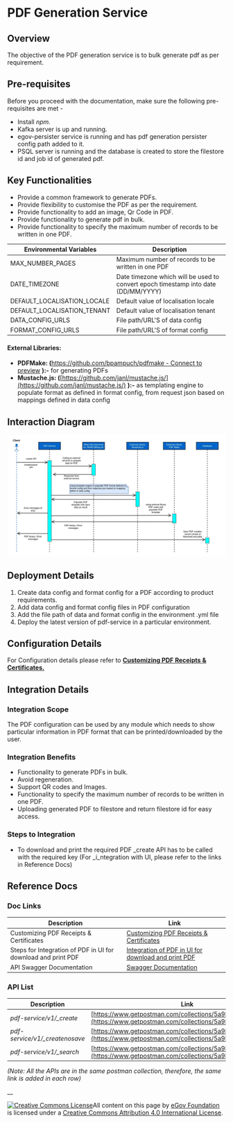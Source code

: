 # PDF Generation Service

## Overview <a href="#overview" id="overview"></a>

The objective of the PDF generation service is to bulk generate pdf as per requirement.

## Pre-requisites <a href="#pre-requisites" id="pre-requisites"></a>

Before you proceed with the documentation, make sure the following pre-requisites are met -

* Install _npm._
* Kafka server is up and running.
* egov-persister service is running and has pdf generation persister config path added to it.
* PSQL server is running and the database is created to store the filestore id and job id of generated pdf.

## Key Functionalities <a href="#key-functionalities" id="key-functionalities"></a>

* Provide a common framework to generate PDFs.
* Provide flexibility to customise the PDF as per the requirement.
* Provide functionality to add an image, Qr Code in PDF.
* Provide functionality to generate pdf in bulk.
* Provide functionality to specify the maximum number of records to be written in one PDF.

| Environmental Variables       | Description                                                                        |
| ----------------------------- | ---------------------------------------------------------------------------------- |
| MAX\_NUMBER\_PAGES            | Maximum number of records to be written in one PDF                                 |
| DATE\_TIMEZONE                | Date timezone which will be used to convert epoch timestamp into date (DD/MM/YYYY) |
| DEFAULT\_LOCALISATION\_LOCALE | Default value of localisation locale                                               |
| DEFAULT\_LOCALISATION\_TENANT | Default value of localisation tenant                                               |
| DATA\_CONFIG\_URLS            | File path/URL'S of data config                                                     |
| FORMAT\_CONFIG\_URLS          | File path/URL'S of format config                                                   |

#### External Libraries: <a href="#external-libraries-used" id="external-libraries-used"></a>

* **PDFMake: (**[<img src="https://github.githubassets.com/favicon.ico" alt="" data-size="line">https://github.com/bpampuch/pdfmake - Connect to preview](https://github.com/bpampuch/pdfmake) **):-** for generating PDFs
* **Mustache.js: (**[https://github.com/janl/mustache.js/](https://github.com/janl/mustache.js/) **):-** as templating engine to populate format as defined in format config, from request json based on mappings defined in data config

## Interaction Diagram <a href="#interaction-diagram" id="interaction-diagram"></a>

![](../../../../.gitbook/assets/pdf.jpg)

## Deployment Details <a href="#deployment-details" id="deployment-details"></a>

1. Create data config and format config for a PDF according to product requirements.
2. Add data config and format config files in PDF configuration
3. Add the file path of data and format config in the environment .yml file
4. Deploy the latest version of pdf-service in a particular environment.

## Configuration Details <a href="#configuration-details" id="configuration-details"></a>

For Configuration details please refer to [**Customizing PDF Receipts & Certificates.**](../../configuring-digit-services/customizing-pdf-notices-and-certificates/customizing-pdf-receipts-and-certificates.md)

## Integration Details <a href="#integration" id="integration"></a>

### Integration Scope <a href="#integration-scope" id="integration-scope"></a>

The PDF configuration can be used by any module which needs to show particular information in PDF format that can be printed/downloaded by the user.

### Integration Benefits <a href="#integration-benefits" id="integration-benefits"></a>

* Functionality to generate PDFs in bulk.
* Avoid regeneration.
* Support QR codes and Images.
* Functionality to specify the maximum number of records to be written in one PDF.
* Uploading generated PDF to filestore and return filestore id for easy access.

### Steps to Integration <a href="#steps-to-integration" id="steps-to-integration"></a>

* To download and print the required PDF \_create API has to be called with the required key (For _i_ntegration with UI, please refer to the links in Reference Docs)

## Reference Docs <a href="#reference-docs" id="reference-docs"></a>

### Doc Links <a href="#doc-links" id="doc-links"></a>

| Description                                                   | Link                                                                                                                                                                                    |
| ------------------------------------------------------------- | --------------------------------------------------------------------------------------------------------------------------------------------------------------------------------------- |
| Customizing PDF Receipts & Certificates                       | [Customizing PDF Receipts & Certificates](../../configuring-digit-services/customizing-pdf-notices-and-certificates/customizing-pdf-receipts-and-certificates.md)                       |
| Steps for Integration of PDF in UI for download and print PDF | [Integration of PDF in UI for download and print PDF](../../configuring-digit-services/customizing-pdf-notices-and-certificates/integration-of-pdf-in-ui-for-download-and-print-pdf.md) |
| API Swagger Documentation                                     | [Swagger Documentation](https://app.swaggerhub.com/apis/eGovernment/pdf-service\_ap\_is/1.1.0)                                                                                          |

### API List <a href="#api-list" id="api-list"></a>

| Description                     | Link                                                                                                                       |
| ------------------------------- | -------------------------------------------------------------------------------------------------------------------------- |
| _pdf-service/v1/\_create_       | [https://www.getpostman.com/collections/5a9bfd6fd03f9f2a6fad](https://www.getpostman.com/collections/5a9bfd6fd03f9f2a6fad) |
| _pdf-service/v1/\_createnosave_ | [https://www.getpostman.com/collections/5a9bfd6fd03f9f2a6fad](https://www.getpostman.com/collections/5a9bfd6fd03f9f2a6fad) |
| _pdf-service/v1/\_search_       | [https://www.getpostman.com/collections/5a9bfd6fd03f9f2a6fad](https://www.getpostman.com/collections/5a9bfd6fd03f9f2a6fad) |

_(Note: All the APIs are in the same postman collection, therefore, the same link is added in each row)_

__

[![Creative Commons License](https://i.creativecommons.org/l/by/4.0/80x15.png)](http://creativecommons.org/licenses/by/4.0/)All content on this page by [eGov Foundation ](https://egov.org.in/)is licensed under a [Creative Commons Attribution 4.0 International License](http://creativecommons.org/licenses/by/4.0/).
